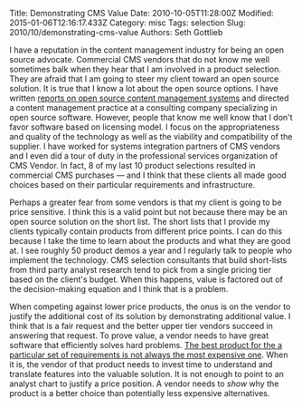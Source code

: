 Title: Demonstrating CMS Value
Date: 2010-10-05T11:28:00Z
Modified: 2015-01-06T12:16:17.433Z
Category: misc
Tags: selection
Slug: 2010/10/demonstrating-cms-value
Authors: Seth Gottlieb

I have a reputation in the content management industry for being an open source advocate.  Commercial CMS vendors that do not know me well sometimes balk when they hear that I am involved in a product selection. They are afraid that I am going  to steer my client toward an open source solution.  It is true that I know a lot about the open source options. I have written [reports on open source content management systems](http://www.contenthere.net/products-page) and directed a content management practice at a consulting company specializing in open source software.  However, people that know me well know that I don't favor software based on licensing model.  I focus on the appropriateness and quality of the technology as well as the viability and compatibility of the supplier.  I have worked for systems integration partners of CMS vendors and I even did a tour of duty in the professional services organization of CMS Vendor.  In fact, 8 of my last 10 product selections resulted in commercial CMS purchases — and I think that these clients all made good choices based on their particular requirements and infrastructure.  
  
Perhaps a greater fear from some vendors is that my client is going to be price sensitive.  I think this is a valid point but not because there may be an open source solution on the short list.  The short lists that I provide my clients typically contain products from different price points.  I can do this because I take the time to learn about the products and what they are good at.  I see roughly 50 product demos a year and I regularly talk to people who implement the technology.  CMS selection consultants that build short-lists from third party analyst research tend to pick from a single pricing tier based on the client's budget.  When this happens, value is factored out of the decision-making equation and I think that is a problem.  
  
When competing against lower price products, the onus is on the vendor to justify the additional cost of its solution by demonstrating additional value.  I think that is a fair request and the better upper tier vendors succeed in answering that request.  To prove  value, a vendor needs to have great software that efficiently solves hard problems.  [The best product for the a particular set of requirements is not always the most expensive one](http://www.contenthere.net/2009/06/is-this-cms-worth-the-money.html).  When it is, the vendor of that product needs to invest time to understand and translate features into the valuable solution.  It is not enough to point to an analyst chart to justify a price position.  A vendor needs to _show_ why the product is a better choice than potentially less expensive alternatives.
